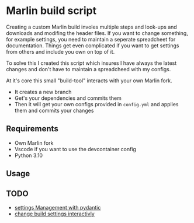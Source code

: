 # Marlin build script

Creating a custom Marlin build involes multiple steps and look-ups and downloads and modifing the header files.
If you want to change something, for example settings, you need to maintain a seperate spreadcheet for documentation.
Things get even complicated if you want to get settings from others and include you own on top of it.

To solve this I created this script which insures I have always the latest changes and don't have to maintain a spreadcheed with my configs.

At it's core this small "build-tool" interacts with your own Marlin fork.
- It creates a new branch
- Get's your dependencies and commits them
- Then it will get your own configs provided in `config.yml` and applies them and commits your changes


## Requirements
- Own Marlin fork
- Vscode if you want to use the devcontainer config
- Python 3.10

## Usage


## TODO
- [settings Management with pydantic](https://pydantic-docs.helpmanual.io/usage/settings/#customise-settings-sources)
- [change build settings interactivly](https://github.com/tmbo/questionary)